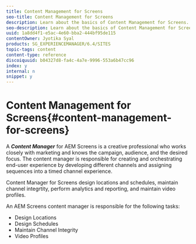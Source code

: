 ```yaml
---
title: Content Management for Screens
seo-title: Content Management for Screens
description: Learn about the basics of Content Management for Screens.
seo-description: Learn about the basics of Content Management for Screens.
uuid: 1a8dd4f1-e5ac-4e60-bba2-444bf95de115
contentOwner: Jyotika Syal
products: SG_EXPERIENCEMANAGER/6.4/SITES
topic-tags: content
content-type: reference
discoiquuid: b04327d8-fa4c-4a7e-9996-553a6b47cc96
index: y
internal: n
snippet: y
---
```


# Content Management for Screens{#content-management-for-screens}

A ***Content Manager*** for AEM Screens is a creative professional who works closely with marketing and knows the campaign, audience, and the desired focus. The content manager is responsible for creating and orchestrating end-user experience by developing different channels and assigning sequences into a timed channel experience.

Content Manager for Screens design locations and schedules, maintain channel integrtity, perform analytics and reporting, and maintain video profiles.

An AEM Screens content manager is responsible for the following tasks:

* Design Locations
* Design Schedules
* Maintain Channel Integrity
* Video Profiles

